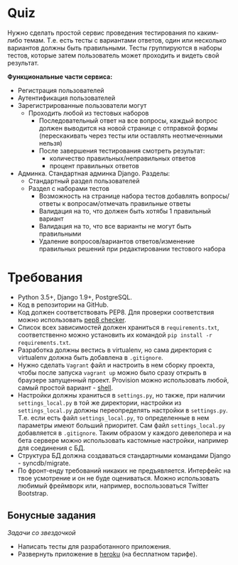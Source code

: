 # Quiz

Нужно сделать простой сервис проведения тестирования по каким-либо темам. Т.е. есть тесты с вариантами ответов, один или несколько вариантов должны быть правильными. Тесты группируются в наборы тестов, которые затем пользователь может проходить и видеть свой результат.

__Функциональные части сервиса:__

 -  Регистрация пользователей
 -  Аутентификация пользователей
 -  Зарегистрированные пользователи могут
    -  Проходить любой из тестовых наборов
        - Последовательный ответ на все вопросы, каждый вопрос должен выводится на новой странице с отправкой формы (перескакивать через тесты или оставлять неотмеченными нельзя)
        - После завершения тестирования смотреть результат: 
            - количество правильных/неправильных ответов
            - процент правильных ответов
 -  Админка. Стандартная админка Django. Разделы:
    -  Стандартный раздел пользователей
    -  Раздел с наборами тестов
        -  Возможность на странице набора тестов добавлять вопросы/ответы к вопросам/отмечать правильные ответы
        -  Валидация на то, что должен быть хотябы 1 правильный вариант
        -  Валидация на то, что все варианты не могут быть правильными
        -  Удаление вопросов/вариантов ответов/изменение правильных решений при редактировании тестового набора

# Требования

- Python 3.5+, Django 1.9+, PostgreSQL.
- Код в репозитории на GitHub.
- Код должен соответствовать PEP8. Для проверки соответствия можно использовать [pep8 checker](https://pypi.python.org/pypi/pep8).
- Список всех зависимостей должен храниться в `requirements.txt`, соответственно можно установить их командой `pip install -r requirements.txt`.
- Разработка должны вестись в virtualenv, но сама директория с virtualenv должна быть добавлена в `.gitignore`.
- Нужно сделать `Vagrant` файл и настроить в нем сборку проекта, чтобы после запуска `vagrant up` можно было сразу открыть в браузере запущенный проект. Provision можно использовать любой, самый простой вариант - [shell](https://www.vagrantup.com/docs/provisioning/shell.html).
- Настройки должны храниться в `settings.py`, но также, при наличии `settings_local.py` в той же директории, настройки из `settings_local.py` должны переопределять настройки в `settings.py`. Т.е. если есть файл `settings_local.py`, то определенные в нем параметры имеют больший приоритет. Сам файл `settings_local.py` добавляется в `.gitignore`. Таким образом у каждого девелопера и на бета сервере можно использовать кастомные настройки, например для соединения с БД.
- Структура БД должна создаваться стандартными командами Django - syncdb/migrate.
- По фронт-енду требований никаких не предъявляется. Интерфейс на твое усмотрение и он не буде оцениваться. Можно использовать любимый фреймворк или, например, воспользоваться Twitter Bootstrap.

## Бонусные задания

_Задачи со звездочкой_

-  Написать тесты для разработанного приложения.
-  Развернуть приложение в [heroku](https://www.heroku.com/) (на бесплатном тарифе).
